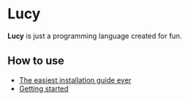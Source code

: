 # Lucy

**Lucy** is just a programming language created for fun.

## How to use

* [The easiest installation guide ever](https://github.com/Victor2043/Lucy_language_demo/blob/main/docs/getting-started.md)
* [Getting started](https://github.com/Victor2043/Lucy_language_demo/blob/main/docs/Instalation-guide.md)







